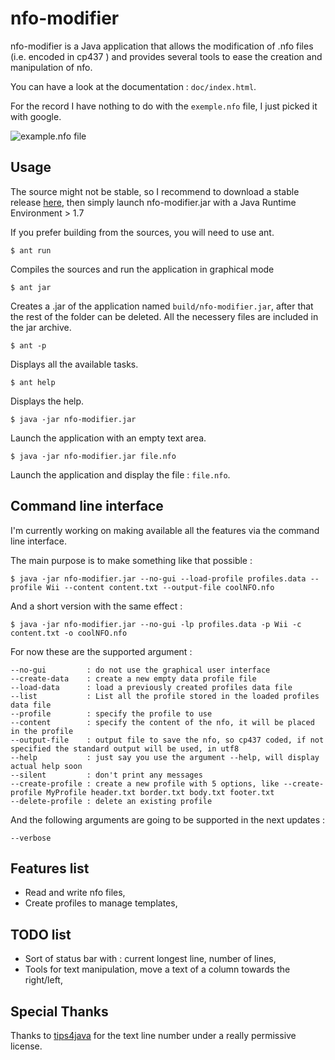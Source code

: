 nfo-modifier
=======

nfo-modifier is a Java application that allows the modification of .nfo files (i.e. encoded in cp437 )
and provides several tools to ease the creation and manipulation of nfo.

You can have a look at the documentation : `doc/index.html`.

For the record I have nothing to do with the `exemple.nfo` file, I just picked it with google.

![example.nfo file](https://raw.github.com/AlexandreRio/nfo-modifier/master/interface.png)

Usage
-------

The source might not be stable, so I recommend to download a stable release [here](https://github.com/AlexandreRio/nfo-modifier/releases), then simply launch nfo-modifier.jar with a Java Runtime Environment > 1.7

If you prefer building from the sources, you will need to use ant.

    $ ant run

Compiles the sources and run the application in graphical mode

    $ ant jar

Creates a .jar of the application named `build/nfo-modifier.jar`, after that
the rest of the folder can be deleted. All the necessery files are included in
the jar archive.

    $ ant -p

Displays all the available tasks.

    $ ant help

Displays the help.

    $ java -jar nfo-modifier.jar

Launch the application with an empty text area.

    $ java -jar nfo-modifier.jar file.nfo

Launch the application and display the file : `file.nfo`.

Command line interface
-------

I'm currently working on making available all the features via the command line interface.

The main purpose is to make something like that possible :

    $ java -jar nfo-modifier.jar --no-gui --load-profile profiles.data --profile Wii --content content.txt --output-file coolNFO.nfo

And a short version with the same effect :

    $ java -jar nfo-modifier.jar --no-gui -lp profiles.data -p Wii -c content.txt -o coolNFO.nfo

For now these are the supported argument :

    --no-gui         : do not use the graphical user interface
    --create-data    : create a new empty data profile file
    --load-data      : load a previously created profiles data file
    --list           : List all the profile stored in the loaded profiles data file
    --profile        : specify the profile to use
    --content        : specify the content of the nfo, it will be placed in the profile
    --output-file    : output file to save the nfo, so cp437 coded, if not specified the standard output will be used, in utf8
    --help           : just say you use the argument --help, will display actual help soon
    --silent         : don't print any messages
    --create-profile : create a new profile with 5 options, like --create-profile MyProfile header.txt border.txt body.txt footer.txt
    --delete-profile : delete an existing profile

And the following arguments are going to be supported in the next updates :

    --verbose

Features list
-------
* Read and write nfo files,
* Create profiles to manage templates,

TODO list
-------

* Sort of status bar with : current longest line, number of lines,
* Tools for text manipulation, move a text of a column towards the right/left,

Special Thanks
-------

Thanks to [tips4java](http://tips4java.wordpress.com/) for the text line
number under a really permissive license.
